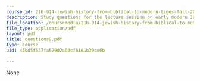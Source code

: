 ```yaml
---
course_id: 21h-914-jewish-history-from-biblical-to-modern-times-fall-2007
description: Study questions for the lecture session on early modern Jewry.
file_location: /coursemedia/21h-914-jewish-history-from-biblical-to-modern-times-fall-2007/43bd5f537fa679d2a08cf6161b29ce6b_questions9.pdf
file_type: application/pdf
layout: pdf
title: questions9.pdf
type: course
uid: 43bd5f537fa679d2a08cf6161b29ce6b

---
```

None